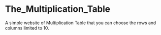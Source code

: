 # The_Multiplication_Table
A simple website of Multiplication Table that you can choose the rows and columns limited to 10.
